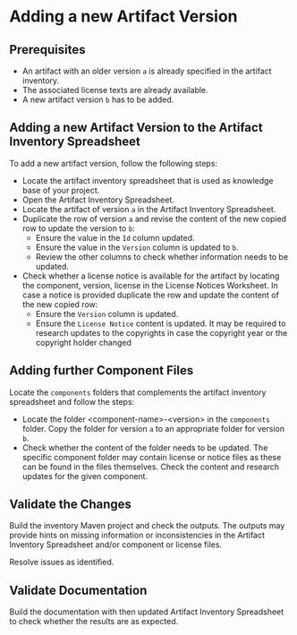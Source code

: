 # Adding a new Artifact Version

## Prerequisites

* An artifact with an older version `a` is already specified in the artifact inventory.
* The associated license texts are already available.
* A new artifact version `b` has to be added.

## Adding a new Artifact Version to the Artifact Inventory Spreadsheet

To add a new artifact version, follow the following steps:
- Locate the artifact inventory spreadsheet that is used as knowledge base of your project.
- Open the Artifact Inventory Spreadsheet.
- Locate the artifact of version `a` in the Artifact Inventory Spreadsheet.
- Duplicate the row of version `a` and revise the content of the new copied row to update the
  version to `b`:
  - Ensure the value in the `Id` column updated.
  - Ensure the value in the `Version` column is updated to `b`. 
  - Review the other columns to check whether information needs to be updated.
- Check whether a license notice is available for the artifact by locating the
  component, version, license in the License Notices Worksheet.
  In case a notice is provided duplicate the row and update the content of the new copied
  row:
  - Ensure the `Version` column is updated.
  - Ensure the `License Notice` content is updated. It may be required to research updates
    to the copyrights in case the copyright year or the copyright holder changed
    
## Adding further Component Files

Locate the `components` folders that complements the artifact inventory spreadsheet and follow the steps:
- Locate the folder &lt;component-name&gt;-&lt;version&gt; in the `components` folder. Copy the folder for
  version `a` to an appropriate folder for version `b`.
- Check whether the content of the folder needs to be updated. The specific component folder
  may contain license or notice files as these can be found in the files themselves. Check the
  content and research updates for the given component.
  
## Validate the Changes

Build the inventory Maven project and check the outputs. The outputs may provide hints
on missing information or inconsistencies in the Artifact Inventory Spreadsheet and/or
component or license files. 

Resolve issues as identified.

## Validate Documentation

Build the documentation with then updated Artifact Inventory Spreadsheet to check whether
the results are as expected.

